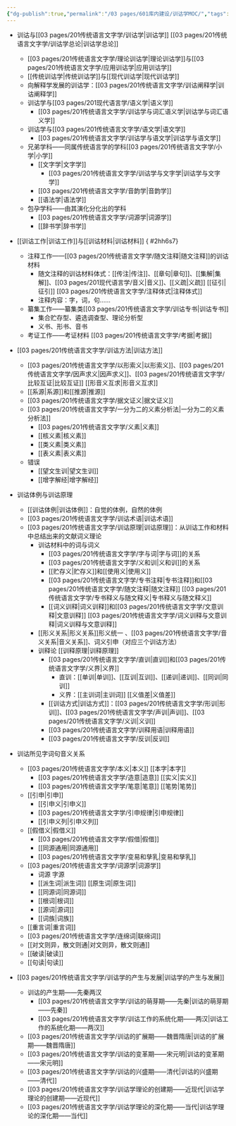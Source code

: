 ```yaml
---
{"dg-publish":true,"permalink":"/03 pages/601库内建设/训诂学MOC/","tags":["目录类"],"created":"2024-11-30T21:48:58.245+08:00","updated":"2025-03-01T22:38:48.897+08:00"}
---
```


- 训诂与[[03 pages/201传统语言文字学/训诂学\|训诂学]] [[03 pages/201传统语言文字学/训诂学总论\|训诂学总论]]
	- [[03 pages/201传统语言文字学/理论训诂学\|理论训诂学]]与[[03 pages/201传统语言文字学/应用训诂学\|应用训诂学]]
	- [[传统训诂学\|传统训诂学]]与[[现代训诂学\|现代训诂学]]
	- 向解释学发展的训诂学：[[03 pages/201传统语言文字学/训诂阐释学\|训诂阐释学]]
	- 训诂学与[[03 pages/201现代语言学/语义学\|语义学]]
		- [[03 pages/201传统语言文字学/训诂学与词汇语义学\|训诂学与词汇语义学]]
	- 训诂学与[[03 pages/201传统语言文字学/语文学\|语文学]]
		- [[03 pages/201传统语言文字学/训诂学与语文学\|训诂学与语文学]]
	- 兄弟学科——同属传统语言学的学科​[[03 pages/201传统语言文字学/小学\|小学]]
		- [[文字学\|文字学]]
			- [[03 pages/201传统语言文字学/训诂学与文字学\|训诂学与文字学]]
		- [[03 pages/201传统语言文字学/音韵学\|音韵学]]
		- [[语法学\|语法学]]
	- 包孕学科——由其演化分化出的学科​
		- [[03 pages/201传统语言文字学/词源学\|词源学]]
		- [[辞书学\|辞书学]]
- [[训诂工作\|训诂工作]]与[[训诂材料\|训诂材料]]
{ #2hh6s7}

	- 注释工作——[[03 pages/201传统语言文字学/随文注释\|随文注释]]的训诂材料
		- 随文注释的训诂材料体式：[[传注\|传注]]、[[章句\|章句]]、[[集解\|集解]]、[[03 pages/201现代语言学/音义\|音义]]、[[义疏\|义疏]] [[征引\|征引]] [[03 pages/201传统语言文字学/注释体式\|注释体式]]
		- 注释内容：字，词，句……
	- 纂集工作——纂集类[[03 pages/201传统语言文字学/训诂专书\|训诂专书]]
		- 集合贮存型、遴选调查型、理论分析型
		- 义书、形书、音书
	- 考证工作——考证材料 [[03 pages/201传统语言文字学/考据\|考据]]
- [[03 pages/201传统语言文字学/训诂方法\|训诂方法]]
	- [[03 pages/201传统语言文字学/以形索义\|以形索义]]、[[03 pages/201传统语言文字学/因声求义\|因声求义]]、[[03 pages/201传统语言文字学/比较互证\|比较互证]] [[形音义互求\|形音义互求]]
	- [[系源\|系源]]和[[推源\|推源]]
	- [[03 pages/201传统语言文字学/据文证义\|据文证义]]
	- [[03 pages/201传统语言文字学/一分为二的义素分析法\|一分为二的义素分析法]]
		- [[03 pages/201传统语言文字学/义素\|义素]]
		- [[核义素\|核义素]]
		- [[类义素\|类义素]]
		- [[表义素\|表义素]]
	- 错误 
		- [[望文生训\|望文生训]]
		- [[增字解经\|增字解经]]
- 训诂体例与训诂原理
	- [[训诂体例\|训诂体例]]：自觉的体例，自然的体例
	- [[03 pages/201传统语言文字学/训诂术语\|训诂术语]]
	- [[03 pages/201传统语言文字学/训诂原理\|训诂原理]]：从训诂工作和材料中总结出来的文献词义理论
		- 训诂材料中的词与词义
			- [[03 pages/201传统语言文字学/字与词\|字与词]]的关系
			- [[03 pages/201传统语言文字学/义和训\|义和训]]的关系
			- [[贮存义\|贮存义]]和[[使用义\|使用义]]
			- [[03 pages/201传统语言文字学/专书注释\|专书注释]]和[[03 pages/201传统语言文字学/随文注释\|随文注释]] [[03 pages/201传统语言文字学/专书释义与随文释义\|专书释义与随文释义]]
			- [[词义训释\|词义训释]]和[[03 pages/201传统语言文字学/文意训释\|文意训释]] [[03 pages/201传统语言文字学/词义训释与文意训释\|词义训释与文意训释]]
		- [[形义关系\|形义关系]]形义统一 、[[03 pages/201传统语言文字学/音义关系\|音义关系]]、词义引申（对应三个训诂方法）
		- 训释论 [[训释原理\|训释原理]]
			- [[03 pages/201传统语言文字学/直训\|直训]]和[[03 pages/201传统语言文字学/义界\|义界]]
				- 直训：[[单训\|单训]]、[[互训\|互训]]、[[递训\|递训]]、[[同训\|同训]]
				- 义界：[[主训词\|主训词]] [[义值差\|义值差]]
			- [[训诂方式\|训诂方式]]：[[03 pages/201传统语言文字学/形训\|形训]]、[[03 pages/201传统语言文字学/声训\|声训]]、[[03 pages/201传统语言文字学/义训\|义训]]
			- [[03 pages/201传统语言文字学/训释用语\|训释用语]]
			- [[03 pages/201传统语言文字学/反训\|反训]]
- 训诂所见字词句音义关系 
	- [[03 pages/201传统语言文字学/本义\|本义]] [[本字\|本字]]
		- [[03 pages/201传统语言文字学/造意\|造意]] [[实义\|实义]]
		- [[03 pages/201传统语言文字学/笔意\|笔意]] [[笔势\|笔势]]
	-  [[引申\|引申]]
		- [[引申义\|引申义]]
		- [[03 pages/201传统语言文字学/引申规律\|引申规律]]
		- [[引申义列\|引申义列]]
	- [[假借义\|假借义]]
		- [[03 pages/201传统语言文字学/假借\|假借]]
		- [[同源通用\|同源通用]]
		- [[03 pages/201传统语言文字学/变易和孳乳\|变易和孳乳]]
	- [[03 pages/201传统语言文字学/词源学\|词源学]]
		- 词源 字源
		- [[派生词\|派生词]] [[原生词\|原生词]]
		- [[同源词\|同源词]]
		- [[根词\|根词]]
		- [[源词\|源词]]
		- [[词族\|词族]]
	- [[重言词\|重言词]]
	- [[03 pages/201传统语言文字学/连绵词\|联绵词]]
	- [[对文则异，散文则通\|对文则异，散文则通]]
	- [[破读\|破读]]
	- [[句读\|句读]]
- [[03 pages/201传统语言文字学/训诂学的产生与发展\|训诂学的产生与发展]]
	- 训诂的产生期——先秦两汉
		- [[03 pages/201传统语言文字学/训诂的萌芽期——先秦\|训诂的萌芽期——先秦]]
		- [[03 pages/201传统语言文字学/训诂工作的系统化期——两汉\|训诂工作的系统化期——两汉]]
	- [[03 pages/201传统语言文字学/训诂的扩展期——魏晋隋唐\|训诂的扩展期——魏晋隋唐]]
	- [[03 pages/201传统语言文字学/训诂的变革期——宋元明\|训诂的变革期——宋元明]]
	- [[03 pages/201传统语言文字学/训诂的兴盛期——清代\|训诂的兴盛期——清代]]
	- [[03 pages/201传统语言文字学/训诂学理论的创建期——近现代\|训诂学理论的创建期——近现代]]
	- [[03 pages/201传统语言文字学/训诂学理论的深化期——当代\|训诂学理论的深化期——当代]]